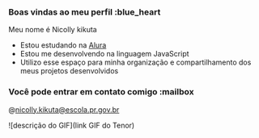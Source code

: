 ### Boas vindas ao meu perfil :blue_heart

Meu nome é Nicolly kikuta

- Estou estudando na [Alura](https://www.alura.com.br)
- Estou me desenvolvendo na linguagem JavaScript
- Utilizo esse espaço para minha organização e compartilhamento dos meus projetos desenvolvidos

### Você pode entrar em contato comigo :mailbox

@nicolly.kikuta@escola.pr.gov.br


![descrição do GIF](link GIF do Tenor)
